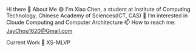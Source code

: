 Hi there 👋
About Me
😄 I'm Xiao Chen, a student at Institute of Computing Technology, Chinese Academy of Sciences(ICT, CAS)
🌱 I’m interested in Cloude Computing and Computer Architecture
📫 How to reach me: JayChou1620@Gmail.com

Current Work
📑 XS-MLVP
